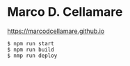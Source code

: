 # Marco D. Cellamare

https://marcodcellamare.github.io

```
$ npm run start
$ npm run build 
$ nmp run deploy
```